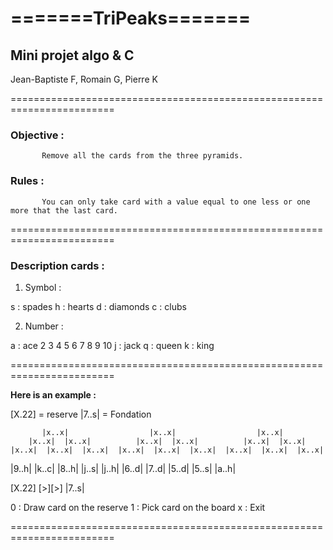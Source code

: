 
# =======TriPeaks=======

## Mini projet algo & C

Jean-Baptiste F, Romain G, Pierre K

========================================================================

### Objective : 
           Remove all the cards from the three pyramids.

### Rules :
           You can only take card with a value equal to one less or one more that the last card.

========================================================================

### Description cards : 

1. Symbol : 

s : spades
h : hearts
d : diamonds
c : clubs

2. Number : 

a : ace
2
3
4
5
6
7
8
9
10
j : jack
q : queen 
k : king 

========================================================================

**Here is an example :**

[X.22] = reserve
|7..s| = Fondation


           |x..x|                  |x..x|                  |x..x|
        |x..x|  |x..x|          |x..x|  |x..x|          |x..x|  |x..x|
    |x..x|  |x..x|  |x..x|  |x..x|  |x..x|  |x..x|  |x..x|  |x..x|  |x..x|
|9..h|  |k..c|  |8..h|  |j..s|  |j..h|  |6..d|  |7..d|  |5..d|  |5..s|  |a..h|


[X.22]  [>][>]  |7..s|

0 : Draw card on the reserve
1 : Pick card on the board
x : Exit
>

========================================================================
